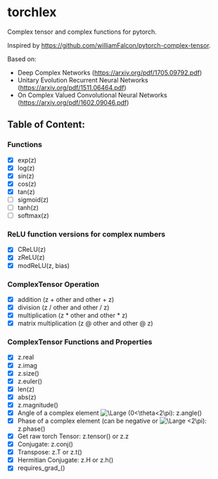 # torchlex
Complex tensor and complex functions for pytorch.

Inspired by https://github.com/williamFalcon/pytorch-complex-tensor.

Based on:
- Deep Complex Networks (https://arxiv.org/pdf/1705.09792.pdf)
- Unitary Evolution Recurrent Neural Networks (https://arxiv.org/pdf/1511.06464.pdf)
- On Complex Valued Convolutional Neural Networks (https://arxiv.org/pdf/1602.09046.pdf)

## Table of Content:
### Functions
- [x] exp(z)
- [x] log(z)
- [x] sin(z)
- [x] cos(z)
- [x] tan(z)
- [ ] sigmoid(z)
- [ ] tanh(z)
- [ ] softmax(z)
### ReLU function versions for complex numbers
- [x] CReLU(z)
- [x] zReLU(z)
- [x] modReLU(z, bias)
### ComplexTensor Operation
- [x] addition (z + other and other + z)
- [x] division (z / other and other / z)
- [x] multiplication (z * other and other * z)
- [x] matrix multiplication (z @ other and other @ z)
### ComplexTensor Functions and Properties
- [x] z.real
- [x] z.imag
- [x] z.size()
- [x] z.euler()
- [x] len(z)
- [x] abs(z)
- [x] z.magnitude()
- [x] Angle of a complex element <img src="https://latex.codecogs.com/svg.latex?\Large&space;(0<\theta<2\pi)" title="\Large (0<\theta<2\pi)" />: z.angle()
- [x] Phase of a complex element (can be negative or <img src="https://latex.codecogs.com/svg.latex?\Large&space;<2\pi" title="\Large <2\pi" />): z.phase()
- [x] Get raw torch Tensor: z.tensor() or z.z
- [x] Conjugate: z.conj()
- [x] Transpose: z.T or z.t()
- [x] Hermitian Conjugate: z.H or z.h()
- [x] requires_grad_()
